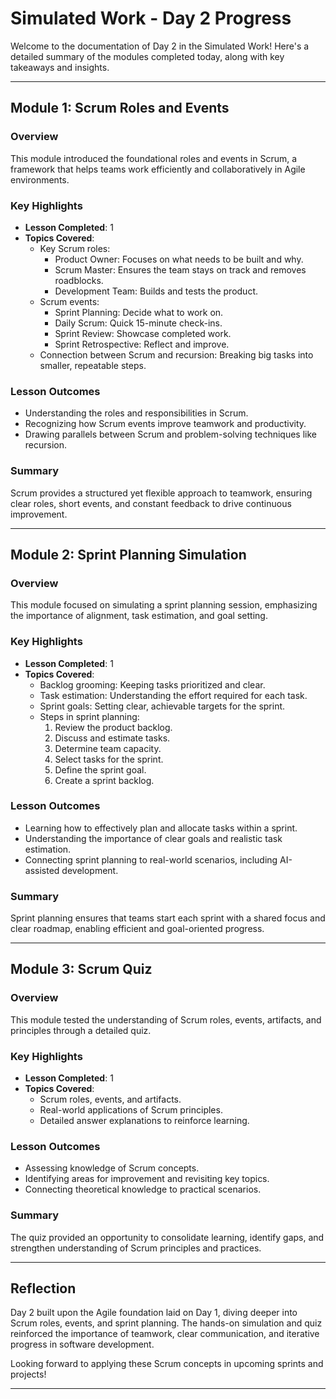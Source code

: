 # Simulated Work - Day 2 Progress  

Welcome to the documentation of Day 2 in the Simulated Work! Here's a detailed summary of the modules completed today, along with key takeaways and insights.  

---  

## Module 1: Scrum Roles and Events  

### Overview  
This module introduced the foundational roles and events in Scrum, a framework that helps teams work efficiently and collaboratively in Agile environments.  

### Key Highlights  
- **Lesson Completed**: 1  
- **Topics Covered**:  
    - Key Scrum roles:  
        - Product Owner: Focuses on what needs to be built and why.  
        - Scrum Master: Ensures the team stays on track and removes roadblocks.  
        - Development Team: Builds and tests the product.  
    - Scrum events:  
        - Sprint Planning: Decide what to work on.  
        - Daily Scrum: Quick 15-minute check-ins.  
        - Sprint Review: Showcase completed work.  
        - Sprint Retrospective: Reflect and improve.  
    - Connection between Scrum and recursion: Breaking big tasks into smaller, repeatable steps.  

### Lesson Outcomes  
- Understanding the roles and responsibilities in Scrum.  
- Recognizing how Scrum events improve teamwork and productivity.  
- Drawing parallels between Scrum and problem-solving techniques like recursion.  

### Summary  
Scrum provides a structured yet flexible approach to teamwork, ensuring clear roles, short events, and constant feedback to drive continuous improvement.  

---  

## Module 2: Sprint Planning Simulation  

### Overview  
This module focused on simulating a sprint planning session, emphasizing the importance of alignment, task estimation, and goal setting.  

### Key Highlights  
- **Lesson Completed**: 1  
- **Topics Covered**:  
    - Backlog grooming: Keeping tasks prioritized and clear.  
    - Task estimation: Understanding the effort required for each task.  
    - Sprint goals: Setting clear, achievable targets for the sprint.  
    - Steps in sprint planning:  
        1. Review the product backlog.  
        2. Discuss and estimate tasks.  
        3. Determine team capacity.  
        4. Select tasks for the sprint.  
        5. Define the sprint goal.  
        6. Create a sprint backlog.  

### Lesson Outcomes  
- Learning how to effectively plan and allocate tasks within a sprint.  
- Understanding the importance of clear goals and realistic task estimation.  
- Connecting sprint planning to real-world scenarios, including AI-assisted development.  

### Summary  
Sprint planning ensures that teams start each sprint with a shared focus and clear roadmap, enabling efficient and goal-oriented progress.  

---  

## Module 3: Scrum Quiz  

### Overview  
This module tested the understanding of Scrum roles, events, artifacts, and principles through a detailed quiz.  

### Key Highlights  
- **Lesson Completed**: 1  
- **Topics Covered**:  
    - Scrum roles, events, and artifacts.  
    - Real-world applications of Scrum principles.  
    - Detailed answer explanations to reinforce learning.  

### Lesson Outcomes  
- Assessing knowledge of Scrum concepts.  
- Identifying areas for improvement and revisiting key topics.  
- Connecting theoretical knowledge to practical scenarios.  

### Summary  
The quiz provided an opportunity to consolidate learning, identify gaps, and strengthen understanding of Scrum principles and practices.  

---  

## Reflection  

Day 2 built upon the Agile foundation laid on Day 1, diving deeper into Scrum roles, events, and sprint planning. The hands-on simulation and quiz reinforced the importance of teamwork, clear communication, and iterative progress in software development.  

Looking forward to applying these Scrum concepts in upcoming sprints and projects!  

---  